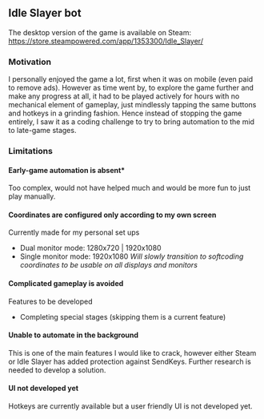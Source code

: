 ## Idle Slayer bot

The desktop version of the game is available on Steam: https://store.steampowered.com/app/1353300/Idle_Slayer/

### Motivation

I personally enjoyed the game a lot, first when it was on mobile (even paid to remove ads). However as time went by, to explore the game further and make any progress at all, it had to be played actively for hours with no mechanical element of gameplay, just mindlessly tapping the same buttons and hotkeys in a grinding fashion. Hence instead of stopping the game entirely, I saw it as a coding challenge to try to bring automation to the mid to late-game stages.

### Limitations

#### Early-game automation is absent\*
Too complex, would not have helped much and would be more fun to just play manually.

#### Coordinates are configured only according to my own screen
Currently made for my personal set ups
- Dual monitor mode: 1280x720 | 1920x1080
- Single monitor mode: 1920x1080
*Will slowly transition to softcoding coordinates to be usable on all displays and monitors*

#### Complicated gameplay is avoided
Features to be developed
- Completing special stages (skipping them is a current feature)

#### Unable to automate in the background
This is one of the main features I would like to crack, however either Steam or Idle Slayer has added protection against SendKeys. Further research is needed to develop a solution.

#### UI not developed yet
Hotkeys are currently available but a user friendly UI is not developed yet.
